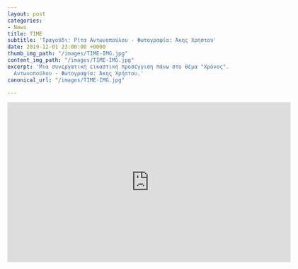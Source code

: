 ```yaml
---
layout: post
categories:
- News
title: TIME
subtitle: 'Τραγούδι: Ρίτα Αντωνοπούλου - Φωτογραφία: Άκης Χρήστου'
date: 2019-12-01 23:00:00 +0000
thumb_img_path: "/images/TIME-IMG.jpg"
content_img_path: "/images/TIME-IMG.jpg"
excerpt: 'Μια συνεργατική εικαστική προσέγγιση πάνω στο θέμα "Χρόνος". Τραγούδι: Ρίτα
  Αντωνοπούλου - Φωτογραφία: Άκης Χρήστου.'
canonical_url: "/images/TIME-IMG.jpg"

---
```

<iframe src="https://player.vimeo.com/video/376815436" width="640" height="360" frameborder="0" webkitallowfullscreen mozallowfullscreen allowfullscreen></iframe>